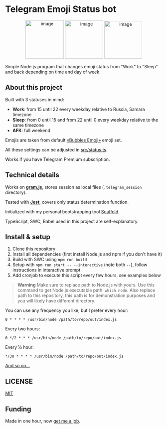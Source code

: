 # Telegram Emoji Status bot

<p align="center">
  <img width="123" alt="image" src="https://user-images.githubusercontent.com/59040542/216113854-3172f219-8f46-42d0-b8e7-d99c226ebfd4.png">
  <img width="122" alt="image" src="https://user-images.githubusercontent.com/59040542/216113487-0528192c-cd6b-4b58-b10c-73eaab13419f.png">
  <img width="121" alt="image" src="https://user-images.githubusercontent.com/59040542/216113693-4b6030e5-d0cb-453b-bba2-14438337867a.png">
</p>

Simple Node.js program that changes emoji status from "Work" to "Sleep" and back depending on time and day of week.

## About this project

Built with 3 statuses in mind:
- **Work**: from 15 until 22 every weekday relative to Russia, Samara timezone
- **Sleep**: from 0 until 15 and from 22 until 0 every weekday relative to the same timezone
- **AFK**: full weekend

Emojis are taken from default [«Bubbles Emoji»](https://t.me/addemoji/BubbleEmoji) emoji set. 

All these settings can be adjusted in [src/status.ts](./src/status.ts).

Works if you have Telegram Premium subscription.

## Technical details

Works on **[gram.js](https://gram.js.org/)**, stores session as local files (`.telegram_session` directory).

Tested with **[Jest](https://jestjs.io/ru/)**, covers only status determination function.

Initialized with my personal bootstrapping tool [Scaffold](https://github.com/VityaSchel/scaffold).

TypeScript, SWC, Babel used in this project are self-explanatory.

## Install & setup

1. Clone this repository
2. Install all dependencies (first install Node.js and npm if you don't have it)
3. Build with SWC using `npm run build`
4. Setup with `npm run start -- --interactive` (note both `--`), follow instructions in interactive prompt
5. Add cronjob to execute this script every few hours, see examples below

> **Warning**
> Make sure to replace path to Node.js with yours. Use this command to get Node.js executable path: `which node`. 
> Also replace path to this repository, this path is for demonstration purposes and you will likely have different directory.

You can use any frequency you like, but I prefer every hour:

```cron
0 * * * * /usr/bin/node /path/to/repo/out/index.js
```

Every two hours:

```cron
0 */2 * * * /usr/bin/node /path/to/repo/out/index.js
```

Every ½ hour:

```cron
*/30 * * * * /usr/bin/node /path/to/repo/out/index.js
```

[And so on...](https://crontab.guru/)

## LICENSE

[MIT](./LICENSE.md)

## Funding

Made in one hour, now [get me a job](https://hloth.dev).
